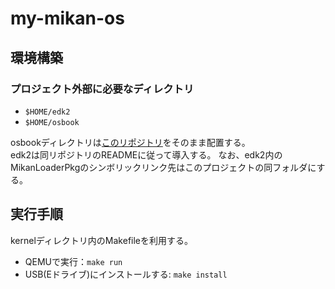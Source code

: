 # my-mikan-os

## 環境構築
### プロジェクト外部に必要なディレクトリ
 - `$HOME/edk2`
 - `$HOME/osbook`

osbookディレクトリは[このリポジトリ](https://github.com/uchan-nos/mikanos-build)をそのまま配置する。  
edk2は同リポジトリのREADMEに従って導入する。
なお、edk2内のMikanLoaderPkgのシンボリックリンク先はこのプロジェクトの同フォルダにする。

## 実行手順
kernelディレクトリ内のMakefileを利用する。
 - QEMUで実行：`make run`
 - USB(Eドライブ)にインストールする: `make install`
 
